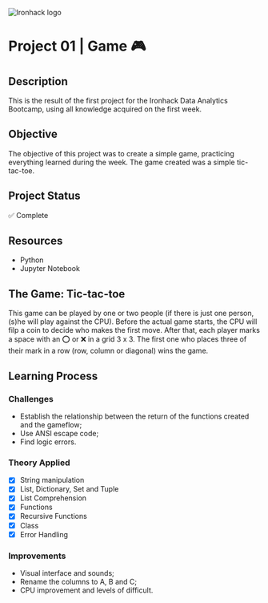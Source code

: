 ![Ironhack logo](https://i.imgur.com/1QgrNNw.png)

# Project 01 | Game :video_game:

## Description

This is the result of the first project for the Ironhack Data Analytics Bootcamp, using all knowledge acquired on the first week.

## Objective

The objective of this project was to create a simple game, practicing everything learned during the week. The game created was a simple tic-tac-toe.

## Project Status

:white_check_mark: Complete

## Resources

- Python
- Jupyter Notebook

## The Game: Tic-tac-toe 

This game can be played by one or two people (if there is just one person, (s)he will play against the CPU). Before the actual game starts, the CPU will filp a coin to decide who makes the first move. After that, each player marks a space with an :o: or :x: in a grid 3 x 3. The first one who places three of their mark in a row (row, column or diagonal) wins the game.

## Learning Process

### Challenges

- Establish the relationship between the return of the functions created and the gameflow;
- Use ANSI escape code;
- Find logic errors.

### Theory Applied

- [x] String manipulation
- [x] List, Dictionary, Set and Tuple
- [x] List Comprehension
- [x] Functions
- [x] Recursive Functions
- [x] Class
- [x] Error Handling

### Improvements

- Visual interface and sounds;
- Rename the columns to A, B and C;
- CPU improvement and levels of difficult.
